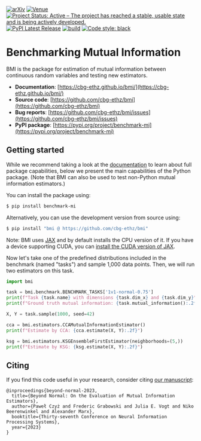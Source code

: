 [![arXiv](https://img.shields.io/badge/arXiv-2306.11078-b31b1b.svg)](https://arxiv.org/abs/2306.11078)
[![Venue](https://img.shields.io/badge/venue-NeurIPS_2023-darkblue)](https://neurips.cc/virtual/2023/poster/72978)
[![Project Status: Active – The project has reached a stable, usable state and is being actively developed.](https://www.repostatus.org/badges/latest/active.svg)](https://www.repostatus.org/#active)
[![PyPI Latest Release](https://img.shields.io/pypi/v/benchmark-mi.svg)](https://pypi.org/project/benchmark-mi/)
[![build](https://github.com/cbg-ethz/bmi/actions/workflows/build.yml/badge.svg?branch=main)](https://github.com/cbg-ethz/bmi/actions/workflows/build.yml)
[![Code style: black](https://img.shields.io/badge/code%20style-black-000000.svg)](https://github.com/psf/black)

# Benchmarking Mutual Information

BMI is the package for estimation of mutual information between continuous random variables and testing new estimators.

- **Documentation**: [https://cbg-ethz.github.io/bmi/](https://cbg-ethz.github.io/bmi/)
- **Source code**: [https://github.com/cbg-ethz/bmi](https://github.com/cbg-ethz/bmi)
- **Bug reports**: [https://github.com/cbg-ethz/bmi/issues](https://github.com/cbg-ethz/bmi/issues)
- **PyPI package**: [https://pypi.org/project/benchmark-mi](https://pypi.org/project/benchmark-mi)

## Getting started
While we recommend taking a look at the [documentation](https://cbg-ethz.github.io/bmi/) to learn about full package capabilities, below we present the main capabilities of the Python package.
(Note that BMI can also be used to test non-Python mutual information estimators.)

You can install the package using:

```bash
$ pip install benchmark-mi
```

Alternatively, you can use the development version from source using:

```bash
$ pip install "bmi @ https://github.com/cbg-ethz/bmi"
```

Note: BMI uses [JAX](https://github.com/google/jax) and by default installs the CPU version of it.
If you have a device supporting CUDA, you can [install the CUDA version of JAX](https://github.com/google/jax#pip-installation-gpu-cuda-installed-via-pip-easier).

Now let's take one of the predefined distributions included in the benchmark (named "tasks") and sample 1,000 data points.
Then, we will run two estimators on this task.

```python
import bmi

task = bmi.benchmark.BENCHMARK_TASKS['1v1-normal-0.75']
print(f"Task {task.name} with dimensions {task.dim_x} and {task.dim_y}")
print(f"Ground truth mutual information: {task.mutual_information():.2f}")

X, Y = task.sample(1000, seed=42)

cca = bmi.estimators.CCAMutualInformationEstimator()
print(f"Estimate by CCA: {cca.estimate(X, Y):.2f}")

ksg = bmi.estimators.KSGEnsembleFirstEstimator(neighborhoods=(5,))
print(f"Estimate by KSG: {ksg.estimate(X, Y):.2f}")
```

## Citing

If you find this code useful in your research, consider citing [our manuscript](https://arxiv.org/abs/2306.11078):

```
@inproceedings{beyond-normal-2023,
  title={Beyond Normal: On the Evaluation of Mutual Information Estimators},
  author={Paweł Czyż and Frederic Grabowski and Julia E. Vogt and Niko Beerenwinkel and Alexander Marx},
  booktitle={Thirty-seventh Conference on Neural Information Processing Systems},
  year={2023}
}
```

